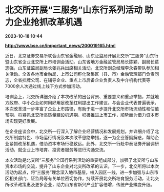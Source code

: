 # 北交所开展“三服务”山东行系列活动 助力企业抢抓改革机遇

**2023-10-18 10:44**

**http://www.bse.cn/important_news/200019165.html**

近日，北京证券交易所联合山东省金融局、山东证监局开展北交所“三服务”山东行暨山东省企业北交所上市培训会活动。山东省地方金融监管局局长陈颖、副局长葛志强，山东证监局副局长张兆兵出席相关活动。北交所副总经理李永春带队参加相关活动。全省各地市金融局、上市公司孵化聚集区（县、市）金融管理部门负责同志，全省挂牌公司、在辅导企业、重点上市后备企业负责人及中介机构代表等7000余人次通过线上线下方式参加活动。

培训会上，北交所详细介绍了本次改革的出台背景、重要意义和重点举措，并就地方政府、中小企业如何用好用足改革红利提出工作建议。与会企业代表普遍表示，本次改革进一步丰富了企业上市路径，有助于进一步提升北交所市场流动性和估值预期，将紧抓北交所高质量建设机遇期，积极推进上市工作，顺势而为借力资本市场实现更好发展。

在企业座谈会中，北交所一行深入了解企业经营情况和发展规划，并详细介绍了北交所制度特色、市场运行情况及本次改革思路举措，逐一为企业答疑解惑，帮助企业紧抓改革机遇，借助资本市场行稳致远。此外，北交所一行赴中泰证券开展调研活动，就企业上市培育、投资者服务等进行沟通交流。

本次活动是北交所“三服务”全国行系列活动的重要组成部分，加强了北交所与山东资本市场的交流，提升了山东企业对北交所改革的认识。下一步，北交所将以本次活动为起点，将“三服务”理念深入地市基层，植入园区一线，进一步加强与山东市区相关部门、证监局等有关单位密切协作，持续开展北交所培育服务活动，让北交所改革政策惠及更多企业，助力山东省新兴产业扩容倍增，传统产业蝶变升级。